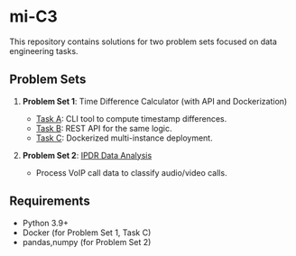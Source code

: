 # mi-C3

This repository contains solutions for two problem sets focused on data engineering tasks.

## Problem Sets
1. **Problem Set 1**: Time Difference Calculator (with API and Dockerization)
   - [Task A](./problem-set-1/task-a): CLI tool to compute timestamp differences.
   - [Task B](./problem-set-1/task-b): REST API for the same logic.
   - [Task C](./problem-set-1/task-c): Dockerized multi-instance deployment.

2. **Problem Set 2**: [IPDR Data Analysis](./problem-set-2)  
   - Process VoIP call data to classify audio/video calls.

## Requirements
- Python 3.9+
- Docker (for Problem Set 1, Task C)
- pandas,numpy (for Problem Set 2)
